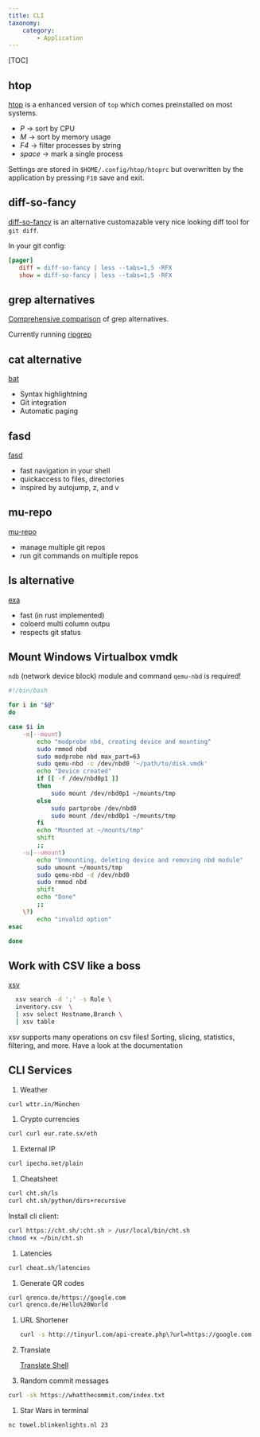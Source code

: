```yaml
---
title: CLI
taxonomy:
    category:
        - Application
---
```


[TOC]

## htop

[htop](https://hisham.hm/htop/) is a enhanced version of `top` which comes preinstalled on most systems.
- *P* &rarr; sort by CPU
- *M* &rarr; sort by memory usage
- *F4* &rarr; filter processes by string
- *space* &rarr; mark a single process

Settings are stored in `$HOME/.config/htop/htoprc` but overwritten by the application by pressing `F10` save and exit.

## diff-so-fancy

[diff-so-fancy](https://github.com/so-fancy/diff-so-fancy) is an alternative customazable very nice looking diff tool for `git diff`.

In your git config:
```ini
[pager]
   diff = diff-so-fancy | less --tabs=1,5 -RFX
   show = diff-so-fancy | less --tabs=1,5 -RFX
```

## grep alternatives

[Comprehensive comparison](https://beyondgrep.com/feature-comparison/) of grep alternatives.

Currently running [ripgrep](https://github.com/BurntSushi/ripgrep)

## cat alternative

[bat](https://github.com/sharkdp/bat)

- Syntax highlightning
- Git integration
- Automatic paging

## fasd

[fasd](https://github.com/clvv/fasd)

- fast navigation in your shell
- quickaccess to files, directories
- inspired by autojump, z, and v

## mu-repo

[mu-repo](http://fabioz.github.io/mu-repo/)

- manage multiple git repos
- run git commands on multiple repos

## ls alternative

[exa](https://the.exa.website/)

- fast (in rust implemented)
- coloerd multi column outpu
- respects git status

## Mount Windows Virtualbox vmdk

`ndb` (network device block) module and command `qemu-nbd` is required!

```bash
#!/bin/bash

for i in "$@"
do

case $i in
    -m|--mount)
        echo "modprobe nbd, creating device and mounting"
        sudo rmmod nbd
		sudo modprobe nbd max_part=63
        sudo qemu-nbd -c /dev/nbd0 '~/path/to/disk.vmdk'
        echo "Device created"
		if [[ -f /dev/nbd0p1 ]]
		then
			sudo mount /dev/nbd0p1 ~/mounts/tmp
		else
			sudo partprobe /dev/nbd0
			sudo mount /dev/nbd0p1 ~/mounts/tmp
		fi
        echo "Mounted at ~/mounts/tmp"
        shift
        ;;
    -u|--umount)
        echo "Unmounting, deleting device and removing nbd module"
        sudo umount ~/mounts/tmp
        sudo qemu-nbd -d /dev/nbd0
        sudo rmmod nbd
        shift
        echo "Done"
        ;;
    \?)
        echo "invalid option"
esac

done
```

## Work with CSV like a boss

[xsv](https://github.com/BurntSushi/xsv)

```sh
  xsv search -d ';' -s Role \
  inventory.csv  \
  | xsv select Hostname,Branch \
  | xsv table
```

xsv supports many operations on csv files! Sorting, slicing, statistics, filtering, and more. Have a look at the documentation


## CLI Services

1. Weather
  ```bash
  curl wttr.in/München
  ```
1. Crypto currencies
  ```bash
  curl curl eur.rate.sx/eth
  ```
1. External IP
  ```bash
  curl ipecho.net/plain
  ```
1. Cheatsheet
  ```bash
  curl cht.sh/ls
  curl cht.sh/python/dirs+recursive
  ```
  Install cli client:
  ```bash
  curl https://cht.sh/:cht.sh > /usr/local/bin/cht.sh
  chmod +x ~/bin/cht.sh
  ```
1. Latencies
  ```bash
  curl cheat.sh/latencies
  ```
1. Generate QR codes
  ```bash
  curl qrenco.de/https://google.com
  curl qrenco.de/Hello%20World
  ```
1. URL Shortener
	```bash
	curl -s http://tinyurl.com/api-create.php\?url=https://google.com
	```
1. Translate

	[Translate Shell](https://github.com/soimort/translate-shell)

1. Random commit messages
  ```bash
  curl -sk https://whatthecommit.com/index.txt
  ```
1. Star Wars in terminal
  ```bash
  nc towel.blinkenlights.nl 23
  ```
